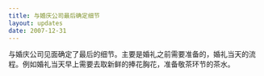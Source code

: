 ```yaml
---
title: 与婚庆公司最后确定细节
layout: updates
date: 2007-12-31
---
```


与婚庆公司见面确定了最后的细节。主要是婚礼之前需要准备的，婚礼当天的流程。例如婚礼当天早上需要去取新鲜的捧花胸花，准备敬茶环节的茶水。